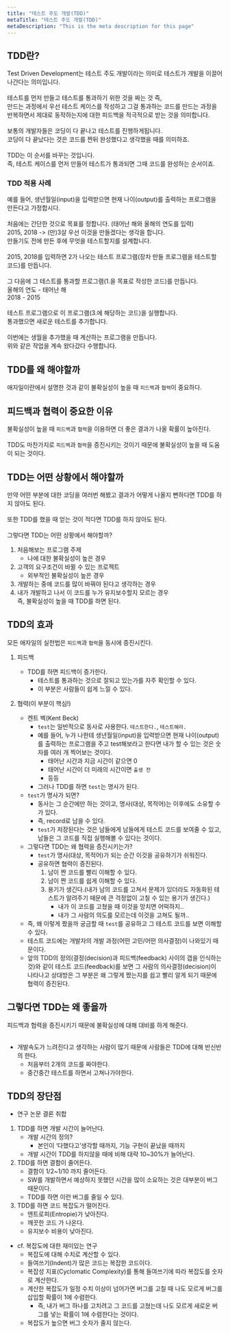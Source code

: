 ```yaml
---
title: "테스트 주도 개발(TDD)"
metaTitle: "테스트 주도 개발(TDD)"
metaDescription: "This is the meta description for this page"
---
```


## TDD란?

Test Driven Development는 테스트 주도 개발이라는 의미로 테스트가 개발을 이끌어 나간다는 의미입니다.  
&nbsp;  
테스트를 먼저 만들고 테스트를 통과하기 위한 것을 짜는 것 즉,  
만드는 과정에서 우선 테스트 케이스를 작성하고 그걸 통과하는 코드를 만드는 과정을  
반복하면서 제대로 동작하는지에 대한 피드백을 적극적으로 받는 것을 의미합니다.  
&nbsp;  
보통의 개발자들은 코딩이 다 끝나고 테스트를 진행하게됩니다.  
코딩이 다 끝났다는 것은 코드를 짠뒤 완성했다고 생각했을 때를 의미하죠.  
&nbsp;  
TDD는 이 순서를 바꾸는 것입니다.  
즉, 테스트 케이스를 먼저 만들어 테스트가 통과되면 그때 코드를 완성하는 순서이죠.  

### TDD 적용 사례

예를 들어, 생년월일(input)을 입력받으면 현재 나이(output)를 출력하는 프로그램을 만든다고 가정합시다.  
&nbsp;  
처음에는 간단한 것으로 목표를 정합니다. (태어난 해와 올해의 연도를 입력)  
2015, 2018 -> (만)3살 우선 이것을 만들겠다는 생각을 합니다.
&nbsp;  
만들기도 전에 만든 후에 무엇을 테스트할지를 설계합니다.  
&nbsp;  
2015, 2018를 입력하면 2가 나오는 테스트 프로그램(장차 만들 프로그램을 테스트할 코드)를 만듭니다.  
&nbsp;  
그 다음에 그 테스트를 통과할 프로그램(1.을 목표로 작성한 코드)를 만듭니다.  
올해의 연도 - 태어난 해  
2018 - 2015  
&nbsp;  
테스트 프로그램으로 이 프로그램(3.에 해당하는 코드)을 실행합니다.  
통과했으면 새로운 테스트를 추가합니다.  
&nbsp;  
이번에는 생월을 추가했을 때 계산하는 프로그램을 만듭니다.  
위와 같은 작업을 계속 왔다갔다 수행합니다.

## TDD를 왜 해야할까

애자일이란에서 설명한 것과 같이 불확실성이 높을 때 `피드백`과 `협력`이 중요하다.

## 피드백과 협력이 중요한 이유

불확실성이 높을 때 `피드백`과 `협력`을 이용하면 더 좋은 결과가 나올 확률이 높아진다.  
&nbsp;  
TDD도 마찬가지로 `피드백`과 `협력`을 증진시키는 것이기 때문에 불확실성이 높을 때 도움이 되는 것이다.  

## TDD는 어떤 상황에서 해야할까

만약 어떤 부분에 대한 코딩을 여러번 해봤고 결과가 어떻게 나올지 뻔하다면 TDD를 하지 않아도 된다.  
&nbsp;  
또한 TDD를 했을 때 얻는 것이 적다면 TDD를 하지 않아도 된다.  
&nbsp;  
그렇다면 TDD는 어떤 상황에서 해야할까?

1. 처음해보는 프로그램 주제
    - 나에 대한 불확실성이 높은 경우
2. 고객의 요구조건이 바뀔 수 있는 프로젝트
    - 외부적인 불확실성이 높은 경우
3. 개발하는 중에 코드를 많이 바꿔야 된다고 생각하는 경우
4. 내가 개발하고 나서 이 코드를 누가 유지보수할지 모르는 경우
&nbsp;  
즉, 불확실성이 높을 때 TDD를 하면 된다.  

## TDD의 효과

모든 애자일의 실천법은 `피드백`과 `협력`을 동시에 증진시킨다.

1. 피드백
    - TDD를 하면 피드백이 증가한다.  
        - 테스트를 통과하는 것으로 잘되고 있는가를 자주 확인할 수 있다.  
        - 이 부분은 사람들이 쉽게 느낄 수 있다.  

2. 협력(이 부분이 핵심!)
    - 켄트 벡(Kent Beck)
        - `test`는 일반적으로 동사로 사용한다. `테스트한다.`, `테스트해라.`
        - 예를 들어, 누가 나한테 생년월일(input)을 입력받으면 현재 나이(output)를 출력하는 프로그램을 주고 test해보라고 한다면 내가 할 수 있는 것은 숫자를 여러 개 찍어보는 것이다.
            - 태어난 시간과 지금 시간이 같으면 0
            - 태어난 시간이 더 미래의 시간이면 `출생 전`
            - 등등
        - 그러나 TDD를 하면 `test`는 명사가 된다.
    - `test`가 명사가 되면?
        - 동사는 그 순간에만 하는 것이고, 명사(대상, 목적어)는 이후에도 소유할 수가 있다.
        - 즉, record로 남을 수 있다.
        - `test`가 저장된다는 것은 남들에게 남들에게 테스트 코드를 보여줄 수 있고, 남들은 그 코드를 직접 실행해볼 수 있다는 것이다.
    - 그렇다면 TDD는 왜 협력을 증진시키는가?
        - `test`가 명사(대상, 목적어)가 되는 순간 이것을 공유하기가 쉬워진다.
        - 공유하면 협력이 증진된다.
            1. 남이 짠 코드를 빨리 이해할 수 있다.
            2. 남이 짠 코드를 쉽게 이해할 수 있다.
            3. 용기가 생긴다.(내가 남의 코드를 고쳐서 문제가 있더라도 자동화된 테스트가 알려주기 때문에 큰 걱정없이 고칠 수 있는 용기가 생긴다.)
                - 내가 이 코드를 고쳤을 때 이것을 망치면 어떡하지..
                - 내가 그 사람의 의도를 모르는데 이것을 고쳐도 될까..
    - 즉, 왜 이렇게 짰을까 궁금할 때 `test`를 공유하고 그 테스트 코드를 보면 이해할 수 있다.
    - 테스트 코드에는 개발자의 개발 과정(어떤 고민/어떤 의사결정)이 나와있기 때문이다.
    - 앞의 TDD의 정의(결정(decision)과 피드백(feedback) 사이의 갭을 인식하는 것)와 같이 테스트 코드(feedback)를 보면 그 사람의 의사결정(decision)이 나타나고 상대방은 그 부분은 왜 그렇게 짰는지를 쉽고 빨리 알게 되기 때문에 협력이 증진된다.

## 그렇다면 TDD는 왜 좋을까

피드백과 협력을 증진시키기 때문에 불확실성에 대해 대비를 하게 해준다.  
&nbsp;  

- 개발속도가 느려진다고 생각하는 사람이 많기 때문에 사람들은 TDD에 대해 반신반의 한다.
    - 처음부터 2개의 코드를 짜야한다.
    - 중간중간 테스트를 하면서 고쳐나가야한다.

## TDD의 장단점

- 연구 논문 결론 취합

1. TDD를 하면 개발 시간이 늘어난다.
    - 개발 시간의 정의?
        - 본인이 ‘다했다고’생각할 때까지, 기능 구현이 끝났을 때까지
    - 개발 시간이 TDD를 하지않을 때에 비해 대략 10~30%가 늘어난다.
2. TDD를 하면 결함이 줄어든다.
    - 결함이 1/2~1/10 까지 줄어든다.
    - SW를 개발하면서 예상하지 못했던 시간을 많이 소요하는 것은 대부분이 버그 때문이다.
    - TDD를 하면 이런 버그를 줄일 수 있다.
3. TDD를 하면 코드 복잡도가 떨어진다.
    - 엔트로피(Entropie)가 낮아진다.
    - 깨끗한 코드 가 나온다.
    - 유지보수 비용이 낮아진다.

- cf. 복잡도에 대한 재미있는 연구
    - 복잡도에 대해 수치로 계산할 수 있다.
    - 들여쓰기(Indent)가 많은 코드는 복잡한 코드이다.
    - 복잡성 지표(Cyclomatic Complexity)를 통해 들여쓰기에 따라 복잡도를 숫자로 계산한다.
    - 계산한 복잡도가 일정 수치 이상이 넘어가면 버그를 고칠 때 나도 모르게 버그를 삽입할 확률이 1에 수렴한다.
        - 즉, 내가 버그 하나를 고치려고 그 코드를 고쳤는데 나도 모르게 새로운 버그를 넣는 확률이 1에 수렴한다는 것이다.
    - 복잡도가 높으면 버그 숫자가 줄지 않는다.
